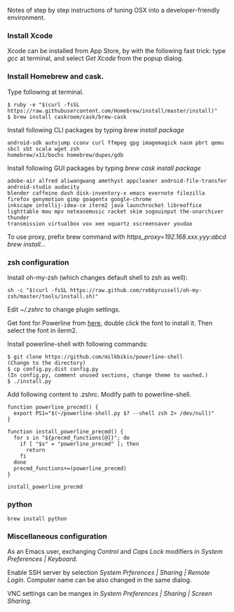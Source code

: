 Notes of step by step instructions of tuning OSX into a developer-friendly environment.

### Install Xcode

Xcode can be installed from App Store, by with the following fast
trick: type *gcc* at terminal, and select *Get Xcode* from the popup
dialog.

### Install Homebrew and cask.

Type following at terminal.

    $ ruby -e "$(curl -fsSL https://raw.githubusercontent.com/Homebrew/install/master/install)"
    $ brew install caskroom/cask/brew-cask


Install following CLI packages by typing *brew install package*

    android-sdk autojump cconv curl ffmpeg gpg imagemagick nasm pbrt qemu sbcl sbt scala wget zsh
    homebrew/x11/bochs homebrew/dupes/gdb

Install following GUI packages by typing *brew cask install package*

    adobe-air alfred aliwangwang amethyst appcleaner android-file-transfer android-studio audacity
    blender caffeine dash disk-inventory-x emacs evernote filezilla firefox genymotion gimp goagentx google-chrome
    inkscape intellij-idea-ce iterm2 java launchrocket libreoffice
    lighttable mou mpv neteasemusic racket skim sogouinput the-unarchiver thunder
    transmission virtualbox vox xee xquartz xscreensaver youdao

To use proxy, prefix brew command with *https_proxy=192.168.xxx.yyy:abcd brew install...*

### zsh configuration

Install oh-my-zsh (which changes default shell to zsh as well):

    sh -c "$(curl -fsSL https://raw.github.com/robbyrussell/oh-my-zsh/master/tools/install.sh)"

Edit *~/.zshrc* to change plugin settings.

Get font for Powerline from [here](https://github.com/supermarin/powerline-fonts/blob/bfcb152306902c09b62be6e4a5eec7763e46d62d/Monaco/Monaco%20for%20Powerline.otf), double click the font to install it. Then select the font in iIerm2.

Install powerline-shell with following commands:

    $ git clone https://github.com/milkbikis/powerline-shell
    (Change to the directory)
    $ cp config.py.dist config.py
    (In config.py, comment unused sections, change theme to washed.)
    $ ./install.py

Add following content to .zshrc. Modify path to powerline-shell.

    function powerline_precmd() {
      export PS1="$(~/powerline-shell.py $? --shell zsh 2> /dev/null)"
    }

    function install_powerline_precmd() {
      for s in "${precmd_functions[@]}"; do
        if [ "$s" = "powerline_precmd" ]; then
          return
        fi
      done
      precmd_functions+=(powerline_precmd)
    }

    install_powerline_precmd

### python

    brew install python

### Miscellaneous configuration

As an Emacs user, exchanging *Control* and *Caps Lock* modifiers in
*System Preferences | Keyboard*.

Enable SSH server by selection *System Prferences | Sharing | Remote
Login*. Computer name can be also changed in the same dialog.

VNC settings can be manges in *System Preferences | Sharing | Screen
Sharing*.
